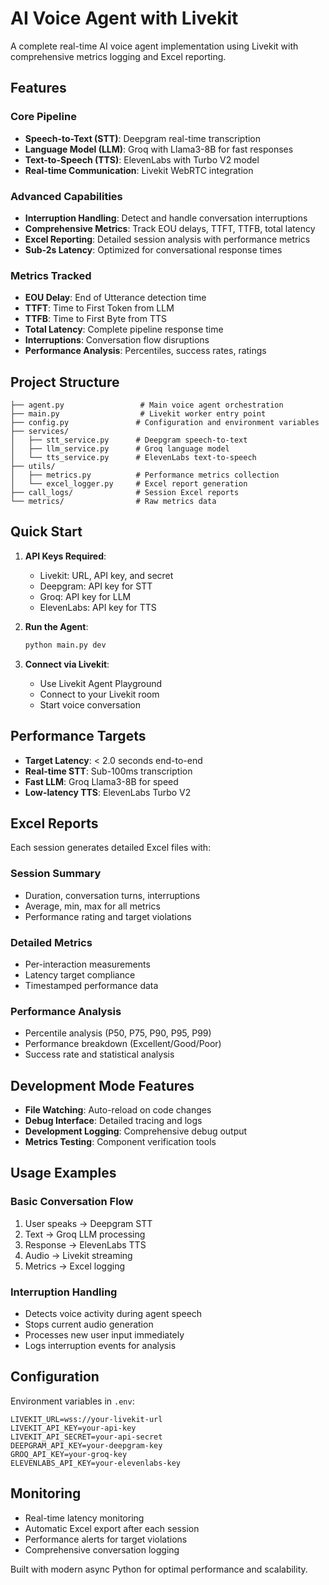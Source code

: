 # AI Voice Agent with Livekit

A complete real-time AI voice agent implementation using Livekit with comprehensive metrics logging and Excel reporting.

## Features

### Core Pipeline
- **Speech-to-Text (STT)**: Deepgram real-time transcription
- **Language Model (LLM)**: Groq with Llama3-8B for fast responses
- **Text-to-Speech (TTS)**: ElevenLabs with Turbo V2 model
- **Real-time Communication**: Livekit WebRTC integration

### Advanced Capabilities
- **Interruption Handling**: Detect and handle conversation interruptions
- **Comprehensive Metrics**: Track EOU delays, TTFT, TTFB, total latency
- **Excel Reporting**: Detailed session analysis with performance metrics
- **Sub-2s Latency**: Optimized for conversational response times

### Metrics Tracked
- **EOU Delay**: End of Utterance detection time
- **TTFT**: Time to First Token from LLM
- **TTFB**: Time to First Byte from TTS
- **Total Latency**: Complete pipeline response time
- **Interruptions**: Conversation flow disruptions
- **Performance Analysis**: Percentiles, success rates, ratings

## Project Structure

```
├── agent.py                 # Main voice agent orchestration
├── main.py                  # Livekit worker entry point
├── config.py               # Configuration and environment variables
├── services/
│   ├── stt_service.py      # Deepgram speech-to-text
│   ├── llm_service.py      # Groq language model
│   └── tts_service.py      # ElevenLabs text-to-speech
├── utils/
│   ├── metrics.py          # Performance metrics collection
│   └── excel_logger.py     # Excel report generation
├── call_logs/              # Session Excel reports
└── metrics/                # Raw metrics data
```

## Quick Start

1. **API Keys Required**:
   - Livekit: URL, API key, and secret
   - Deepgram: API key for STT
   - Groq: API key for LLM
   - ElevenLabs: API key for TTS

2. **Run the Agent**:
   ```bash
   python main.py dev
   ```

3. **Connect via Livekit**:
   - Use Livekit Agent Playground
   - Connect to your Livekit room
   - Start voice conversation

## Performance Targets

- **Target Latency**: < 2.0 seconds end-to-end
- **Real-time STT**: Sub-100ms transcription
- **Fast LLM**: Groq Llama3-8B for speed
- **Low-latency TTS**: ElevenLabs Turbo V2

## Excel Reports

Each session generates detailed Excel files with:

### Session Summary
- Duration, conversation turns, interruptions
- Average, min, max for all metrics
- Performance rating and target violations

### Detailed Metrics
- Per-interaction measurements
- Latency target compliance
- Timestamped performance data

### Performance Analysis
- Percentile analysis (P50, P75, P90, P95, P99)
- Performance breakdown (Excellent/Good/Poor)
- Success rate and statistical analysis

## Development Mode Features

- **File Watching**: Auto-reload on code changes
- **Debug Interface**: Detailed tracing and logs
- **Development Logging**: Comprehensive debug output
- **Metrics Testing**: Component verification tools

## Usage Examples

### Basic Conversation Flow
1. User speaks → Deepgram STT
2. Text → Groq LLM processing
3. Response → ElevenLabs TTS
4. Audio → Livekit streaming
5. Metrics → Excel logging

### Interruption Handling
- Detects voice activity during agent speech
- Stops current audio generation
- Processes new user input immediately
- Logs interruption events for analysis

## Configuration

Environment variables in `.env`:
```
LIVEKIT_URL=wss://your-livekit-url
LIVEKIT_API_KEY=your-api-key
LIVEKIT_API_SECRET=your-api-secret
DEEPGRAM_API_KEY=your-deepgram-key
GROQ_API_KEY=your-groq-key
ELEVENLABS_API_KEY=your-elevenlabs-key
```

## Monitoring

- Real-time latency monitoring
- Automatic Excel export after each session
- Performance alerts for target violations
- Comprehensive conversation logging

Built with modern async Python for optimal performance and scalability.